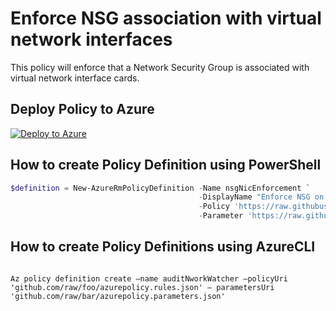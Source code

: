 # Enforce NSG association with virtual network interfaces

This policy will enforce that a Network Security Group is associated with virtual network interface cards.

## Deploy Policy to Azure

[![Deploy to Azure](http://azuredeploy.net/deploybutton.png)](https://portal.azure.com/?feature.customportal=false&microsoft_azure_policy=true#blade/Microsoft_Azure_Policy/CreatePolicyDefinitionBlade)

## How to create Policy Definition using PowerShell

````powershell
$definition = New-AzureRmPolicyDefinition -Name nsgNicEnforcement `
                                          -DisplayName "Enforce NSG on virtual network interfaces" `
                                          -Policy 'https://raw.githubusercontent.com/Azure/azure-policy-samples/master/samples/Network/enforce-nsg-on-nic/azurepolicy.rules.json' `
                                          -Parameter 'https://raw.githubusercontent.com/Azure/azure-policy-samples/master/samples/Network/enforce-nsg-on-nic/azurepolicy.parameters.json'
````

## How to create Policy Definitions using AzureCLI

````cli

Az policy definition create –name auditNworkWatcher –policyUri 'github.com/raw/foo/azurepolicy.rules.json' – parametersUri 'github.com/raw/bar/azurepolicy.parameters.json'

````
